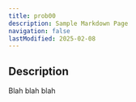 ```yaml
---
title: prob00
description: Sample Markdown Page
navigation: false
lastModified: 2025-02-08
---
```


## Description

Blah blah blah
